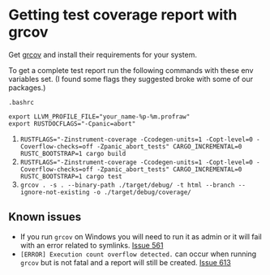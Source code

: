# Getting test coverage report with grcov #

Get [grcov](https://github.com/mozilla/grcov ) and install their requirements for your system.

To get a complete test report run the following commands with these env
variables set. (I found some flags they suggested broke with some of our packages.)

`.bashrc`
```shell
export LLVM_PROFILE_FILE="your_name-%p-%m.profraw"
export RUSTDOCFLAGS="-Cpanic=abort"
```

1. `RUSTFLAGS="-Zinstrument-coverage -Ccodegen-units=1 -Copt-level=0 -Coverflow-checks=off -Zpanic_abort_tests" CARGO_INCREMENTAL=0 RUSTC_BOOTSTRAP=1 cargo build`
1. `RUSTFLAGS="-Zinstrument-coverage -Ccodegen-units=1 -Copt-level=0 -Coverflow-checks=off -Zpanic_abort_tests" CARGO_INCREMENTAL=0 RUSTC_BOOTSTRAP=1 cargo test`
1. `grcov . -s . --binary-path ./target/debug/ -t html --branch --ignore-not-existing -o ./target/debug/coverage/`


## Known issues ##

- If you run `grcov` on Windows you will need to run it as admin or it will fail
with an error related to symlinks. [Issue 561](https://github.com/mozilla/grcov/issues/561)
- `[ERROR] Execution count overflow detected.` can occur when running `grcov`
  but is not fatal and a report will still be created. [Issue 613](https://github.com/mozilla/grcov/issues/613)
